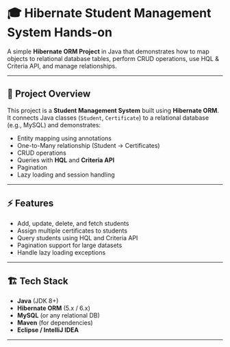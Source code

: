 # 🎓 Hibernate Student Management System Hands-on

A simple **Hibernate ORM Project** in Java that demonstrates how to map objects to relational database tables, perform CRUD operations, use HQL & Criteria API, and manage relationships.

---

## 📌 Project Overview
This project is a **Student Management System** built using **Hibernate ORM**.  
It connects Java classes (`Student`, `Certificate`) to a relational database (e.g., MySQL) and demonstrates:


- Entity mapping using annotations
- One-to-Many relationship (Student → Certificates)
- CRUD operations
- Queries with **HQL** and **Criteria API**
- Pagination
- Lazy loading and session handling

---

## ⚡ Features
- Add, update, delete, and fetch students
- Assign multiple certificates to students
- Query students using HQL and Criteria API
- Pagination support for large datasets
- Handle lazy loading exceptions

---
## 🏗️ Tech Stack
- **Java** (JDK 8+)
- **Hibernate ORM** (5.x / 6.x)
- **MySQL** (or any relational DB)
- **Maven** (for dependencies)
- **Eclipse / IntelliJ IDEA**

---

